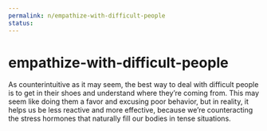 ```yaml
---
permalink: n/empathize-with-difficult-people
status: 
---
```

# empathize-with-difficult-people

As counterintuitive as it may seem, the best way to deal with difficult people is to get in their shoes and understand where they’re coming from. This may seem like doing them a favor and excusing poor behavior, but in reality, it helps us be less reactive and more effective, because we’re counteracting the stress hormones that naturally fill our bodies in tense situations.
